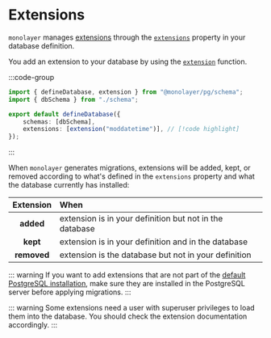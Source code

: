 # Extensions

`monolayer` manages [extensions](./glossary.md#extension) through the [`extensions`](./../../reference/api/pg/type-aliases/PgDatabaseConfig.md#extensions) property in your database definition.

You add an extension to your database by using the [`extension`](./../../reference/api/pg/functions/extension.md) function.

:::code-group
```ts [databases.ts]
import { defineDatabase, extension } from "@monolayer/pg/schema";
import { dbSchema } from "./schema";

export default defineDatabase({
	schemas: [dbSchema],
	extensions: [extension("moddatetime")], // [!code highlight]
});
```
:::


When `monolayer` generates migrations, extensions will be added, kept, or removed according to what's defined in the `extensions` property and what the database currently has installed:

| Extension   | When                                                    |
| :---------: | :------------------------------------------------------ |
| **added**   | extension is in your definition but not in the database |
| **kept**    | extension is in your definition and in the database     |
| **removed** | extension is the database but not in your definition    |

::: warning
If you want to add extensions that are not part of the [default PostgreSQL installation](https://www.postgresql.org/docs/current/contrib.html), make sure they are installed in the PostgreSQL server before applying migrations.
:::

::: warning
Some extensions need a user with superuser privileges to load them into the database. You should check the extension documentation accordingly.
:::
